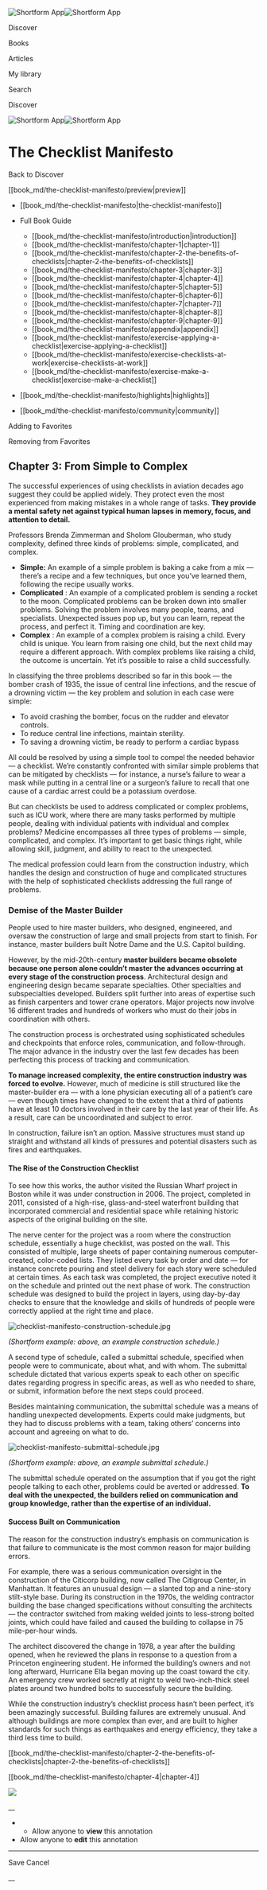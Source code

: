 ![Shortform App](/img/logo.36a2399e.svg)![Shortform App](/img/logo-dark.70c1b072.svg)

Discover

Books

Articles

My library

Search

Discover

![Shortform App](/img/logo.36a2399e.svg)![Shortform App](/img/logo-dark.70c1b072.svg)

# The Checklist Manifesto

Back to Discover

[[book_md/the-checklist-manifesto/preview|preview]]

  * [[book_md/the-checklist-manifesto|the-checklist-manifesto]]
  * Full Book Guide

    * [[book_md/the-checklist-manifesto/introduction|introduction]]
    * [[book_md/the-checklist-manifesto/chapter-1|chapter-1]]
    * [[book_md/the-checklist-manifesto/chapter-2-the-benefits-of-checklists|chapter-2-the-benefits-of-checklists]]
    * [[book_md/the-checklist-manifesto/chapter-3|chapter-3]]
    * [[book_md/the-checklist-manifesto/chapter-4|chapter-4]]
    * [[book_md/the-checklist-manifesto/chapter-5|chapter-5]]
    * [[book_md/the-checklist-manifesto/chapter-6|chapter-6]]
    * [[book_md/the-checklist-manifesto/chapter-7|chapter-7]]
    * [[book_md/the-checklist-manifesto/chapter-8|chapter-8]]
    * [[book_md/the-checklist-manifesto/chapter-9|chapter-9]]
    * [[book_md/the-checklist-manifesto/appendix|appendix]]
    * [[book_md/the-checklist-manifesto/exercise-applying-a-checklist|exercise-applying-a-checklist]]
    * [[book_md/the-checklist-manifesto/exercise-checklists-at-work|exercise-checklists-at-work]]
    * [[book_md/the-checklist-manifesto/exercise-make-a-checklist|exercise-make-a-checklist]]
  * [[book_md/the-checklist-manifesto/highlights|highlights]]
  * [[book_md/the-checklist-manifesto/community|community]]



Adding to Favorites 

Removing from Favorites 

## Chapter 3: From Simple to Complex

The successful experiences of using checklists in aviation decades ago suggest they could be applied widely. They protect even the most experienced from making mistakes in a whole range of tasks. **They provide a mental safety net against typical human lapses in memory, focus, and attention to detail.**

Professors Brenda Zimmerman and Sholom Glouberman, who study complexity, defined three kinds of problems: simple, complicated, and complex.

  * **Simple:** An example of a simple problem is baking a cake from a mix — there’s a recipe and a few techniques, but once you’ve learned them, following the recipe usually works. 
  * **Complicated** : An example of a complicated problem is sending a rocket to the moon. Complicated problems can be broken down into smaller problems. Solving the problem involves many people, teams, and specialists. Unexpected issues pop up, but you can learn, repeat the process, and perfect it. Timing and coordination are key. 
  * **Complex** : An example of a complex problem is raising a child. Every child is unique. You learn from raising one child, but the next child may require a different approach. With complex problems like raising a child, the outcome is uncertain. Yet it’s possible to raise a child successfully.



In classifying the three problems described so far in this book — the bomber crash of 1935, the issue of central line infections, and the rescue of a drowning victim — the key problem and solution in each case were simple:

  * To avoid crashing the bomber, focus on the rudder and elevator controls.
  * To reduce central line infections, maintain sterility.
  * To saving a drowning victim, be ready to perform a cardiac bypass



All could be resolved by using a simple tool to compel the needed behavior — a checklist. We’re constantly confronted with similar simple problems that can be mitigated by checklists — for instance, a nurse’s failure to wear a mask while putting in a central line or a surgeon’s failure to recall that one cause of a cardiac arrest could be a potassium overdose.

But can checklists be used to address complicated or complex problems, such as ICU work, where there are many tasks performed by multiple people, dealing with individual patients with individual and complex problems? Medicine encompasses all three types of problems — simple, complicated, and complex. It’s important to get basic things right, while allowing skill, judgment, and ability to react to the unexpected.

The medical profession could learn from the construction industry, which handles the design and construction of huge and complicated structures with the help of sophisticated checklists addressing the full range of problems.

### Demise of the Master Builder

People used to hire master builders, who designed, engineered, and oversaw the construction of large and small projects from start to finish. For instance, master builders built Notre Dame and the U.S. Capitol building.

However, by the mid-20th-century **master builders became obsolete because one person alone couldn’t master the advances occurring at every stage of the construction process**. Architectural design and engineering design became separate specialties. Other specialties and subspecialties developed. Builders split further into areas of expertise such as finish carpenters and tower crane operators. Major projects now involve 16 different trades and hundreds of workers who must do their jobs in coordination with others.

The construction process is orchestrated using sophisticated schedules and checkpoints that enforce roles, communication, and follow-through. The major advance in the industry over the last few decades has been perfecting this process of tracking and communication.

**To manage increased complexity, the entire construction industry was forced to evolve.** However, much of medicine is still structured like the master-builder era — with a lone physician executing all of a patient’s care — even though times have changed to the extent that a third of patients have at least 10 doctors involved in their care by the last year of their life. As a result, care can be uncoordinated and subject to error.

In construction, failure isn’t an option. Massive structures must stand up straight and withstand all kinds of pressures and potential disasters such as fires and earthquakes.

#### The Rise of the Construction Checklist

To see how this works, the author visited the Russian Wharf project in Boston while it was under construction in 2006. The project, completed in 2011, consisted of a high-rise, glass-and-steel waterfront building that incorporated commercial and residential space while retaining historic aspects of the original building on the site.

The nerve center for the project was a room where the construction schedule, essentially a huge checklist, was posted on the wall. This consisted of multiple, large sheets of paper containing numerous computer-created, color-coded lists. They listed every task by order and date — for instance concrete pouring and steel delivery for each story were scheduled at certain times. As each task was completed, the project executive noted it on the schedule and printed out the next phase of work. The construction schedule was designed to build the project in layers, using day-by-day checks to ensure that the knowledge and skills of hundreds of people were correctly applied at the right time and place.

![checklist-manifesto-construction-schedule.jpg](https://media.shortform.com/images/checklist-manifesto-construction-schedule.jpg)

_(Shortform example: above, an example construction schedule.)_

A second type of schedule, called a submittal schedule, specified when people were to communicate, about what, and with whom. The submittal schedule dictated that various experts speak to each other on specific dates regarding progress in specific areas, as well as who needed to share, or submit, information before the next steps could proceed.

Besides maintaining communication, the submittal schedule was a means of handling unexpected developments. Experts could make judgments, but they had to discuss problems with a team, taking others’ concerns into account and agreeing on what to do.

![checklist-manifesto-submittal-schedule.jpg](https://media.shortform.com/images/checklist-manifesto-submittal-schedule.jpg)

_(Shortform example: above, an example submittal schedule.)_

The submittal schedule operated on the assumption that if you got the right people talking to each other, problems could be averted or addressed. **To deal with the unexpected, the builders relied on communication and group knowledge, rather than the expertise of an individual.**

#### Success Built on Communication

The reason for the construction industry’s emphasis on communication is that failure to communicate is the most common reason for major building errors.

For example, there was a serious communication oversight in the construction of the Citicorp building, now called The Citigroup Center, in Manhattan. It features an unusual design — a slanted top and a nine-story stilt-style base. During its construction in the 1970s, the welding contractor building the base changed specifications without consulting the architects — the contractor switched from making welded joints to less-strong bolted joints, which could have failed and caused the building to collapse in 75 mile-per-hour winds.

The architect discovered the change in 1978, a year after the building opened, when he reviewed the plans in response to a question from a Princeton engineering student. He informed the building’s owners and not long afterward, Hurricane Ella began moving up the coast toward the city. An emergency crew worked secretly at night to weld two-inch-thick steel plates around two hundred bolts to successfully secure the building.

While the construction industry’s checklist process hasn’t been perfect, it’s been amazingly successful. Building failures are extremely unusual. And although buildings are more complex than ever, and are built to higher standards for such things as earthquakes and energy efficiency, they take a third less time to build.

[[book_md/the-checklist-manifesto/chapter-2-the-benefits-of-checklists|chapter-2-the-benefits-of-checklists]]

[[book_md/the-checklist-manifesto/chapter-4|chapter-4]]

![](https://bat.bing.com/action/0?ti=56018282&Ver=2&mid=e3dbcd15-1e70-47c2-a713-19e271613762&sid=1711133063fa11eebdec89a8b8ae3bbc&vid=171147a063fa11eea7440fcfeb230d96&vids=0&msclkid=N&pi=0&lg=en-US&sw=800&sh=600&sc=24&nwd=1&tl=Shortform%20%7C%20Book&p=https%3A%2F%2Fwww.shortform.com%2Fapp%2Fbook%2Fthe-checklist-manifesto%2Fchapter-3&r=&lt=295&evt=pageLoad&sv=1&rn=164804)

__

  *   * Allow anyone to **view** this annotation
  * Allow anyone to **edit** this annotation



* * *

Save Cancel

__



